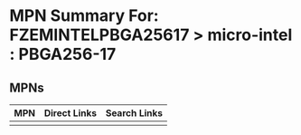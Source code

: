 



# MPN Summary For: FZEMINTELPBGA25617 > micro-intel : PBGA256-17

## MPNs
  

|MPN|Direct Links|Search Links|
| :--- | :--- | :--- |
||||
